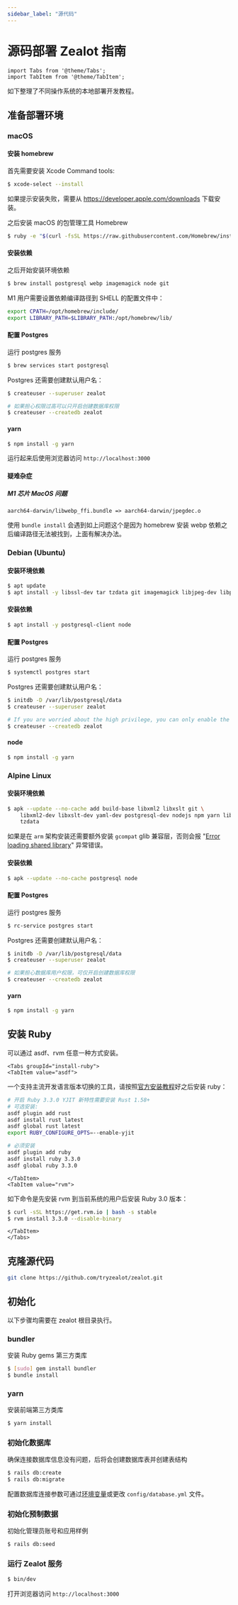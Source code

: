 ```yaml
---
sidebar_label: "源代码"
---
```


# 源码部署 Zealot 指南

```mdx-code-block
import Tabs from '@theme/Tabs';
import TabItem from '@theme/TabItem';
```

如下整理了不同操作系统的本地部署开发教程。

## 准备部署环境

### macOS

#### 安装 homebrew

首先需要安装 Xcode Command tools:

```bash
$ xcode-select --install
```

如果提示安装失败，需要从 https://developer.apple.com/downloads 下载安装。

之后安装 macOS 的包管理工具 Homebrew

```bash
$ ruby -e "$(curl -fsSL https://raw.githubusercontent.com/Homebrew/install/master/install)"
```

#### 安装依赖

之后开始安装环境依赖

```bash
$ brew install postgresql webp imagemagick node git
```

M1 用户需要设置依赖编译路径到 SHELL 的配置文件中：

```bash
export CPATH=/opt/homebrew/include/
export LIBRARY_PATH=$LIBRARY_PATH:/opt/homebrew/lib/
```

#### 配置 Postgres

运行 postgres 服务

```bash
$ brew services start postgresql
```

Postgres 还需要创建默认用户名：

```bash
$ createuser --superuser zealot

# 如果担心权限过高可以只开启创建数据库权限
$ createuser --createdb zealot
```

#### yarn

```bash
$ npm install -g yarn
```

运行起来后使用浏览器访问 `http://localhost:3000`

#### 疑难杂症

##### M1 芯片 MacOS 问题

```
aarch64-darwin/libwebp_ffi.bundle => aarch64-darwin/jpegdec.o
```

使用 `bundle install` 会遇到如上问题这个是因为 homebrew 安装 webp 依赖之后编译路径无法被找到，上面有解决办法。

### Debian (Ubuntu)

#### 安装环境依赖

```bash
$ apt update
$ apt install -y libssl-dev tar tzdata git imagemagick libjpeg-dev libpng-dev libtiff-dev libwebp-dev
```

#### 安装依赖

```bash
$ apt install -y postgresql-client node
```

#### 配置 Postgres

运行 postgres 服务

```bash
$ systemctl postgres start
```

Postgres 还需要创建默认用户名：

```bash
$ initdb -D /var/lib/postgresql/data
$ createuser --superuser zealot

# If you are worried about the high privilege, you can only enable the create database privilege
$ createuser --createdb zealot
```

#### node

```bash
$ npm install -g yarn
```

### Alpine Linux

#### 安装环境依赖

```bash
$ apk --update --no-cache add build-base libxml2 libxslt git \
    libxml2-dev libxslt-dev yaml-dev postgresql-dev nodejs npm yarn libwebp-dev libpng-dev tiff-dev \
    tzdata
```

如果是在 `arm` 架构安装还需要额外安装 `gcompat` glib 兼容层，否则会报 "[Error loading shared library](https://nokogiri.org/tutorials/installing_nokogiri.html#linux-musl-error-loading-shared-library)" 异常错误。

#### 安装依赖

```bash
$ apk --update --no-cache postgresql node
```

#### 配置 Postgres

运行 postgres 服务

```bash
$ rc-service postgres start
```

Postgres 还需要创建默认用户名：

```bash
$ initdb -D /var/lib/postgresql/data
$ createuser --superuser zealot

# 如果担心数据库用户权限，可仅开启创建数据库权限
$ createuser --createdb zealot
```

#### yarn

```bash
$ npm install -g yarn
```

## 安装 Ruby

可以通过 asdf、rvm 任意一种方式安装。

```mdx-code-block
<Tabs groupId="install-ruby">
<TabItem value="asdf">
```

一个支持主流开发语言版本切换的工具，请按照[官方安装教程](http://asdf-vm.com/guide/getting-started.html)好之后安装 ruby：

```bash
# 开启 Ruby 3.3.0 YJIT 新特性需要安装 Rust 1.58+
# 可选安装:
asdf plugin add rust
asdf install rust latest
asdf global rust latest
export RUBY_CONFIGURE_OPTS=--enable-yjit

# 必须安装
asdf plugin add ruby
asdf install ruby 3.3.0
asdf global ruby 3.3.0
```

```mdx-code-block
</TabItem>
<TabItem value="rvm">
```

如下命令是先安装 rvm 到当前系统的用户后安装 Ruby 3.0 版本：

```bash
$ curl -sSL https://get.rvm.io | bash -s stable
$ rvm install 3.3.0 --disable-binary
```

```mdx-code-block
</TabItem>
</Tabs>
```

## 克隆源代码

```bash
git clone https://github.com/tryzealot/zealot.git
```

## 初始化

以下步骤均需要在 zealot 根目录执行。

### bundler

安装 Ruby gems 第三方类库

```bash
$ [sudo] gem install bundler
$ bundle install
```

### yarn

安装前端第三方类库

```bash
$ yarn install
```

### 初始化数据库

确保连接数据库信息没有问题，后将会创建数据库表并创建表结构

```bash
$ rails db:create
$ rails db:migrate
```

配置数据库连接参数可通过[环境变量](/docs/self-hosted/configuration/environment-variables)或更改 `config/database.yml` 文件。

### 初始化预制数据

初始化管理员账号和应用样例

```bash
$ rails db:seed
```

### 运行 Zealot 服务

```bash
$ bin/dev
```

打开浏览器访问 `http://localhost:3000`
